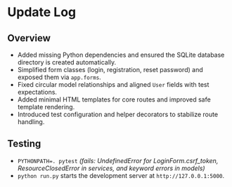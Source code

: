 # Update Log

## Overview
- Added missing Python dependencies and ensured the SQLite database directory is created automatically.
- Simplified form classes (login, registration, reset password) and exposed them via `app.forms`.
- Fixed circular model relationships and aligned `User` fields with test expectations.
- Added minimal HTML templates for core routes and improved safe template rendering.
- Introduced test configuration and helper decorators to stabilize route handling.

## Testing
- `PYTHONPATH=. pytest` *(fails: UndefinedError for LoginForm.csrf_token, ResourceClosedError in services, and keyword errors in models)*
- `python run.py` starts the development server at `http://127.0.0.1:5000`.

